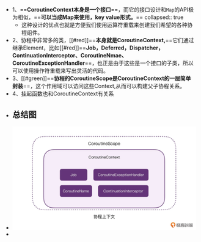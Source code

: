 - 1、==**CoroutineContext本身是一个接口**==，而它的接口设计和`Map`的API极为相似，==**可以当成Map来使用，key value形式。**==
  collapsed:: true
	- 这种设计的优点也就是方便我们使用运算符重载来创建我们希望的各种协程组件。
- 2、协程中非常多的类，[[#red]]==**本身就是CoroutineContext,**==它们通过继承Element，比如[[#red]]==**Job，Deferred，Dispatcher，ContinuationInterceptor、CoroutineNmae、CoroutineExceptionHandler**==，也正是由于这些是一个接口的子类，所以可以使用操作符重载来写出灵活的代码。
- 3、[[#green]]==**协程的CoroutineScope是CoroutineContext的一层简单封装**==，这个作用域可以访问这些Context,从而可以构建父子协程关系。
- 4、挂起函数也和CoroutineContext有关系
- ## 总结图
- ![协程上下午.webp](../assets/协程上下午_1690683153409_0.webp)
-
